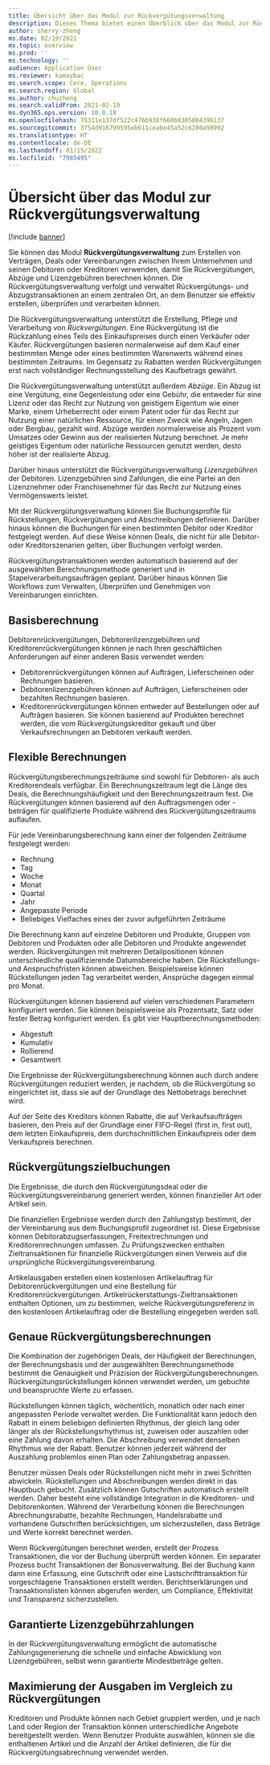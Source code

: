 ```yaml
---
title: Übersicht über das Modul zur Rückvergütungsverwaltung
description: Dieses Thema bietet einen Überblick über das Modul zur Rückvergütungsverwaltung für Microsoft Dynamics 365 Supply Chain Management.
author: sherry-zheng
ms.date: 02/19/2021
ms.topic: overview
ms.prod: ''
ms.technology: ''
audience: Application User
ms.reviewer: kamaybac
ms.search.scope: Core, Operations
ms.search.region: Global
ms.author: chuzheng
ms.search.validFrom: 2021-02-19
ms.dyn365.ops.version: 10.0.18
ms.openlocfilehash: 75311e137df522c476b938f660b8305004396137
ms.sourcegitcommit: 3754d916799595eb611ceabe45a52c6280a98992
ms.translationtype: HT
ms.contentlocale: de-DE
ms.lasthandoff: 01/15/2022
ms.locfileid: "7985495"
---
```

# <a name="rebate-management-module-overview"></a>Übersicht über das Modul zur Rückvergütungsverwaltung

[!include [banner](../includes/banner.md)]

Sie können das Modul **Rückvergütungsverwaltung** zum Erstellen von Verträgen, Deals oder Vereinbarungen zwischen Ihrem Unternehmen und seinen Debitoren oder Kreditoren verwenden, damit Sie Rückvergütungen, Abzüge und Lizenzgebühren berechnen können. Die Rückvergütungsverwaltung verfolgt und verwaltet Rückvergütungs- und Abzugstransaktionen an einem zentralen Ort, an dem Benutzer sie effektiv erstellen, überprüfen und verarbeiten können.

Die Rückvergütungsverwaltung unterstützt die Erstellung, Pflege und Verarbeitung von *Rückvergütungen*. Eine Rückvergütung ist die Rückzahlung eines Teils des Einkaufspreises durch einen Verkäufer oder Käufer. Rückvergütungen basieren normalerweise auf dem Kauf einer bestimmten Menge oder eines bestimmten Warenwerts während eines bestimmten Zeitraums. Im Gegensatz zu Rabatten werden Rückvergütungen erst nach vollständiger Rechnungsstellung des Kaufbetrags gewährt.

Die Rückvergütungsverwaltung unterstützt außerdem *Abzüge*. Ein Abzug ist eine Vergütung, eine Gegenleistung oder eine Gebühr, die entweder für eine Lizenz oder das Recht zur Nutzung von geistigem Eigentum wie einer Marke, einem Urheberrecht oder einem Patent oder für das Recht zur Nutzung einer natürlichen Ressource, für einen Zweck wie Angeln, Jagen oder Bergbau, gezahlt wird. Abzüge werden normalerweise als Prozent vom Umsatzes oder Gewinn aus der realisierten Nutzung berechnet. Je mehr geistiges Eigentum oder natürliche Ressourcen genutzt werden, desto höher ist der realisierte Abzug.

Darüber hinaus unterstützt die Rückvergütungsverwaltung *Lizenzgebühren* der Debitoren. Lizenzgebühren sind Zahlungen, die eine Partei an den Lizenznehmer oder Franchisenehmer für das Recht zur Nutzung eines Vermögenswerts leistet.

Mit der Rückvergütungsverwaltung können Sie Buchungsprofile für Rückstellungen, Rückvergütungen und Abschreibungen definieren. Darüber hinaus können die Buchungen für einen bestimmten Debitor oder Kreditor festgelegt werden. Auf diese Weise können Deals, die nicht für alle Debitor- oder Kreditorszenarien gelten, über Buchungen verfolgt werden.

Rückvergütungstransaktionen werden automatisch basierend auf der ausgewählten Berechnungsmethode generiert und in Stapelverarbeitungsaufträgen geplant. Darüber hinaus können Sie Workflows zum Verwalten, Überprüfen und Genehmigen von Vereinbarungen einrichten.

## <a name="basis-calculation"></a>Basisberechnung

Debitorenrückvergütungen, Debitorenlizenzgebühren und Kreditorenrückvergütungen können je nach Ihren geschäftlichen Anforderungen auf einer anderen Basis verwendet werden:

- Debitorenrückvergütungen können auf Aufträgen, Lieferscheinen oder Rechnungen basieren.
- Debitorenlizenzgebühren können auf Aufträgen, Lieferscheinen oder bezahlten Rechnungen basieren.
- Kreditorenrückvergütungen können entweder auf Bestellungen oder auf Aufträgen basieren. Sie können basierend auf Produkten berechnet werden, die vom Rückvergütungskreditor gekauft und über Verkaufsrechnungen an Debitoren verkauft werden.

## <a name="flexible-calculations"></a>Flexible Berechnungen

Rückvergütungsberechnungszeiträume sind sowohl für Debitoren- als auch Kreditorendeals verfügbar. Ein Berechnungszeitraum legt die Länge des Deals, die Berechnungshäufigkeit und den Berechnungszeitraum fest. Die Rückvergütungen können basierend auf den Auftragsmengen oder -beträgen für qualifizierte Produkte während des Rückvergütungszeitraums auflaufen.

Für jede Vereinbarungsberechnung kann einer der folgenden Zeiträume festgelegt werden:

- Rechnung
- Tag
- Woche
- Monat
- Quartal
- Jahr
- Angepasste Periode
- Beliebiges Vielfaches eines der zuvor aufgeführten Zeiträume

Die Berechnung kann auf einzelne Debitoren und Produkte, Gruppen von Debitoren und Produkten oder alle Debitoren und Produkte angewendet werden. Rückvergütungen mit mehreren Detailpositionen können unterschiedliche qualifizierende Datumsbereiche haben. Die Rückstellungs- und Anspruchsfristen können abweichen. Beispielsweise können Rückstellungen jeden Tag verarbeitet werden, Ansprüche dagegen einmal pro Monat.

Rückvergütungen können basierend auf vielen verschiedenen Parametern konfiguriert werden. Sie können beispielsweise als Prozentsatz, Satz oder fester Betrag konfiguriert werden. Es gibt vier Hauptberechnungsmethoden:

- Abgestuft
- Kumulativ
- Rollierend
- Gesamtwert

Die Ergebnisse der Rückvergütungsberechnung können auch durch andere Rückvergütungen reduziert werden, je nachdem, ob die Rückvergütung so eingerichtet ist, dass sie auf der Grundlage des Nettobetrags berechnet wird.

Auf der Seite des Kreditors können Rabatte, die auf Verkaufsaufträgen basieren, den Preis auf der Grundlage einer FIFO-Regel (first in, first out), dem letzten Einkaufspreis, dem durchschnittlichen Einkaufspreis oder dem Verkaufspreis berechnen.

## <a name="rebate-target-transactions"></a>Rückvergütungszielbuchungen

Die Ergebnisse, die durch den Rückvergütungsdeal oder die Rückvergütungsvereinbarung generiert werden, können finanzieller Art oder Artikel sein.

Die finanziellen Ergebnisse werden durch den Zahlungstyp bestimmt, der der Vereinbarung aus dem Buchungsprofil zugeordnet ist. Diese Ergebnisse können Debitorabzugserfassungen, Freitextrechnungen und Kreditorenrechnungen umfassen. Zu Prüfungszwecken enthalten Zieltransaktionen für finanzielle Rückvergütungen einen Verweis auf die ursprüngliche Rückvergütungsvereinbarung.

Artikelausgaben erstellen einen kostenlosen Artikelauftrag für Debitorenrückvergütungen und eine Bestellung für Kreditorenrückvergütungen. Artikelrückerstattungs-Zieltransaktionen enthalten Optionen, um zu bestimmen, welche Rückvergütungsreferenz in den kostenlosen Artikelauftrag oder die Bestellung eingegeben werden soll.

## <a name="accurate-rebate-calculations"></a>Genaue Rückvergütungsberechnungen

Die Kombination der zugehörigen Deals, der Häufigkeit der Berechnungen, der Berechnungsbasis und der ausgewählten Berechnungsmethode bestimmt die Genauigkeit und Präzision der Rückvergütungsberechnungen. Rückvergütungsrückstellungen können verwendet werden, um gebuchte und beanspruchte Werte zu erfassen.

Rückstellungen können täglich, wöchentlich, monatlich oder nach einer angepassten Periode verwaltet werden. Die Funktionalität kann jedoch den Rabatt in einem beliebigen definierten Rhythmus, der gleich lang oder länger als der Rückstellungsrhythmus ist, zuweisen oder auszahlen oder eine Zahlung davon erhalten. Die Abschreibung verwendet denselben Rhythmus wie der Rabatt. Benutzer können jederzeit während der Auszahlung problemlos einen Plan oder Zahlungsbetrag anpassen.

Benutzer müssen Deals oder Rückstellungen nicht mehr in zwei Schritten abwickeln. Rückstellungen und Abschreibungen werden direkt in das Hauptbuch gebucht. Zusätzlich können Gutschriften automatisch erstellt werden. Daher besteht eine vollständige Integration in die Kreditoren- und Debitorenkonten. Während der Verarbeitung können die Berechnungen Abrechnungsrabatte, bezahlte Rechnungen, Handelsrabatte und vorhandene Gutschriften berücksichtigen, um sicherzustellen, dass Beträge und Werte korrekt berechnet werden.

Wenn Rückvergütungen berechnet werden, erstellt der Prozess Transaktionen, die vor der Buchung überprüft werden können. Ein separater Prozess bucht Transaktionen der Bonusverwaltung. Bei der Buchung kann dann eine Erfassung, eine Gutschrift oder eine Lastschrifttransaktion für vorgeschlagene Transaktionen erstellt werden. Berichtserklärungen und Transaktionslisten können abgerufen werden, um Compliance, Effektivität und Transparenz sicherzustellen.

## <a name="guaranteed-royalty-payments"></a>Garantierte Lizenzgebührzahlungen

In der Rückvergütungsverwaltung ermöglicht die automatische Zahlungsgenerierung die schnelle und einfache Abwicklung von Lizenzgebühren, selbst wenn garantierte Mindestbeträge gelten.

## <a name="maximizing-spend-versus-rebates"></a>Maximierung der Ausgaben im Vergleich zu Rückvergütungen

Kreditoren und Produkte können nach Gebiet gruppiert werden, und je nach Land oder Region der Transaktion können unterschiedliche Angebote bereitgestellt werden. Wenn Benutzer Produkte auswählen, können sie die enthaltenen Artikel und die Anzahl der Artikel definieren, die für die Rückvergütungsabrechnung verwendet werden.
